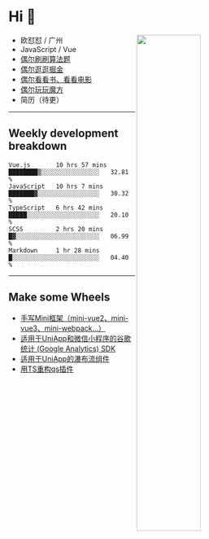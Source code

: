 # Hi 👋

[<img align="right" width="50%" src="https://github-readme-stats.vercel.app/api?username=OUDUIDUI&theme=dark&show_icons=true">](https://metrics.lecoq.io/OUDUIDUI?template=classic&#41;)


- 欧怼怼 / 广州
- JavaScript / Vue
- [偶尔刷刷算法题](https://github.com/OUDUIDUI/leet-code)
- [偶尔逛逛掘金](https://juejin.cn/user/4309700183594366)
- [偶尔看看书、看看电影](https://www.yuque.com/books/share/3ee1684b-8e19-4849-b5aa-13d1813ded6d)
- [偶尔玩玩魔方](https://cubing.com/results/person/2014OUSH01)
- 简历（待更）

---

##  Weekly development breakdown

<!--START_SECTION:waka-->
```text
Vue.js       10 hrs 57 mins  ████████▒░░░░░░░░░░░░░░░░   32.81 % 
JavaScript   10 hrs 7 mins   ███████▓░░░░░░░░░░░░░░░░░   30.32 % 
TypeScript   6 hrs 42 mins   █████░░░░░░░░░░░░░░░░░░░░   20.10 % 
SCSS         2 hrs 20 mins   █▓░░░░░░░░░░░░░░░░░░░░░░░   06.99 % 
Markdown     1 hr 28 mins    █░░░░░░░░░░░░░░░░░░░░░░░░   04.40 % 
```
<!--END_SECTION:waka-->



---

##  Make some Wheels

- [手写Mini框架（mini-vue2、mini-vue3、mini-webpack...）](https://github.com/OUDUIDUI/mini)
- [适用于UniApp和微信小程序的谷歌统计 (Google Analytics) SDK](https://github.com/OUDUIDUI/ga-tracker)
- [适用于UniApp的瀑布流组件](https://github.com/OUDUIDUI/uniapp-waterfalls-flow)
- [用TS重构qs插件](https://github.com/OUDUIDUI/qs)


